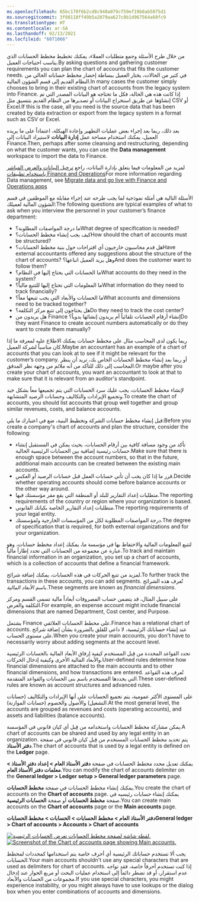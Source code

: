 ```yaml
---
ms.openlocfilehash: 65bc170f6b2cd8c940a079cf59ef19b0ab5075d1
ms.sourcegitcommit: 3f08118ff49b5a2079aa627c8b1d967564a68fc9
ms.translationtype: HT
ms.contentlocale: ar-SA
ms.lasthandoff: 02/13/2021
ms.locfileid: "6071066"
---
```

<span data-ttu-id="61592-101">من خلال طرح الأسئلة وجمع متطلبات العملاء، يمكنك تخطيط مخطط الحسابات الذي يناسب احتياجات العميل.</span><span class="sxs-lookup"><span data-stu-id="61592-101">By asking questions and gathering customer requirements you can plan the chart of accounts that fits the customer needs.</span></span> <span data-ttu-id="61592-102">في كثير من الحالات، يختار العميل ببساطة إحضار مخطط حساباته الحالي من النظام القديم إلى قسم الشؤون المالية.</span><span class="sxs-lookup"><span data-stu-id="61592-102">In many cases the customer simply chooses to bring in their existing chart of accounts from the legacy system into Finance.</span></span> <span data-ttu-id="61592-103">إذا كانت هذه هي الحالة، فكل ما تحتاجه هو البيانات المصدر التي تم إنشاؤها عن طريق استخراج البيانات أو تصديرها من النظام القديم بتنسيق مثل CSV أو Excel.</span><span class="sxs-lookup"><span data-stu-id="61592-103">If this is the case, all you need is the source data that has been created by data extraction or export from the legacy system in a format such as CSV or Excel.</span></span> 

<span data-ttu-id="61592-104">بعد ذلك، ربما بعد إجراء بعض عمليات التطهير وإعادة الهيكلة، اعتماداً على ما يريده العميل، يمكنك استخدام مساحة عمل **إدارة البيانات** لاستيراد البيانات إلى Finance.</span><span class="sxs-lookup"><span data-stu-id="61592-104">Then, perhaps after some cleansing and restructuring, depending on what the customer wants, you can use the **Data management** workspace to import the data to Finance.</span></span> 

<span data-ttu-id="61592-105">لمزيد من المعلومات فيما يتعلق بإدارة البيانات، راجع [ترحيل البيانات والعرض المباشر باستخدام تطبيقات Finance and Operations](https://docs.microsoft.com/learn/paths/migrate-data-go-live-finance-operations/?azure-portal=true)</span><span class="sxs-lookup"><span data-stu-id="61592-105">For more information regarding Data management, see [Migrate data and go live with Finance and Operations apps](https://docs.microsoft.com/learn/paths/migrate-data-go-live-finance-operations/?azure-portal=true)</span></span>

<span data-ttu-id="61592-106">الأسئلة التالية هي أمثلة نموذجية لما يجب طرحه عند إجراء مقابلة مع الموظفين في قسم الشؤون المالية لعميلك:</span><span class="sxs-lookup"><span data-stu-id="61592-106">The following questions are typical examples of what to ask when you interview the personnel in your customer’s finance department:</span></span>

- <span data-ttu-id="61592-107">ما درجة المواصفات المطلوبة؟</span><span class="sxs-lookup"><span data-stu-id="61592-107">What degree of specification is needed?</span></span>  
- <span data-ttu-id="61592-108">كيف يجب إنشاء مخطط الحسابات؟</span><span class="sxs-lookup"><span data-stu-id="61592-108">How should the chart of accounts must be structured?</span></span>
- <span data-ttu-id="61592-109">هل قدم محاسبون خارجيون أي اقتراحات حول بنية مخطط الحسابات؟</span><span class="sxs-lookup"><span data-stu-id="61592-109">Have external accountants offered any suggestions about the structure of the chart of accounts?</span></span> <span data-ttu-id="61592-110">وهل يريد العميل اتباعها؟</span><span class="sxs-lookup"><span data-stu-id="61592-110">And does the customer want to follow them?</span></span>
- <span data-ttu-id="61592-111">ما الحسابات التي يحتاج إليها في النظام؟</span><span class="sxs-lookup"><span data-stu-id="61592-111">What accounts do they need in the system?</span></span>  
- <span data-ttu-id="61592-112">ما المعلومات التي تحتاج إليها للتتبع مالياً؟</span><span class="sxs-lookup"><span data-stu-id="61592-112">What information do they need to track financially?</span></span>  
- <span data-ttu-id="61592-113">ما الحسابات والأبعاد التي يجب تتبعها معاً؟</span><span class="sxs-lookup"><span data-stu-id="61592-113">What accounts and dimensions need to be tracked together?</span></span>  
- <span data-ttu-id="61592-114">هل يحتاجون إلى تتبع مركز التكلفة؟</span><span class="sxs-lookup"><span data-stu-id="61592-114">Do they need to track the cost center?</span></span>  
- <span data-ttu-id="61592-115">هل يريدون من Finance إنشاء أرقام الحسابات تلقائياً أم يريدون إنشائها يدوياً؟</span><span class="sxs-lookup"><span data-stu-id="61592-115">Do they want Finance to create account numbers automatically or do they want to create them manually?</span></span>   

<span data-ttu-id="61592-116">ربما يكون لدى المحاسب مثال على مخطط حسابات يمكنك الاطلاع عليه لمعرفة ما إذا كان مناسباً لشركة العميل.</span><span class="sxs-lookup"><span data-stu-id="61592-116">Maybe an accountant has an example of a chart of accounts that you can look at to see if it might be relevant for the customer’s company.</span></span>  <span data-ttu-id="61592-117">أو ربما بعد إنشاء مخطط الحسابات الخاص بك، تريد أن ينظر المحاسب إلى ذلك للتأكد من أنه ملائم من وجهة نظر المدقق.</span><span class="sxs-lookup"><span data-stu-id="61592-117">Or maybe after you create your chart of accounts, you want an accountant to look at that to make sure that it is relevant from an auditor's standpoint.</span></span>  

<span data-ttu-id="61592-118">لإنشاء مخطط الحسابات، يجب عليك سرد الحسابات التي يتم تجميعها معاً بشكل جيد وتجميع الإيرادات والتكاليف وحسابات الرصيد المتشابهة.</span><span class="sxs-lookup"><span data-stu-id="61592-118">To create the chart of accounts, you should list accounts that group well together and group similar revenues, costs, and balance accounts.</span></span>

<span data-ttu-id="61592-119">قبل إنشاء مخطط حسابات الشركة وتخطيط البنية، ضع في اعتبارك ما يلي:</span><span class="sxs-lookup"><span data-stu-id="61592-119">Before you create a company's chart of accounts and plan the structure, consider the following:</span></span> 

- <span data-ttu-id="61592-120">تأكد من وجود مسافة كافية بين أرقام الحسابات، بحيث يمكن في المستقبل إنشاء حسابات رئيسية إضافية بين الحسابات الرئيسية الحالية.</span><span class="sxs-lookup"><span data-stu-id="61592-120">Make sure that there is enough space between the account numbers, so that in the future, additional main accounts can be created between the existing main accounts.</span></span> 
- <span data-ttu-id="61592-121">قرر ما إذا كان يجب أن تأتي حسابات العمل قبل حسابات الرصيد أو العكس.</span><span class="sxs-lookup"><span data-stu-id="61592-121">Decide whether operating accounts should come before balance accounts or the other way around.</span></span>
- <span data-ttu-id="61592-122">متطلبات إعداد التقارير للبلد أو المنطقة التي يقع مقر مؤسستك فيها.</span><span class="sxs-lookup"><span data-stu-id="61592-122">The reporting requirements of the country or region where your organization is based.</span></span>
- <span data-ttu-id="61592-123">متطلبات إعداد التقارير الخاصة بكيانك القانوني.</span><span class="sxs-lookup"><span data-stu-id="61592-123">The reporting requirements of your legal entity.</span></span>
- <span data-ttu-id="61592-124">درجة المواصفات المطلوبة لكل من المؤسسات الخارجية ولمؤسستك.</span><span class="sxs-lookup"><span data-stu-id="61592-124">The degree of specification that is required, for both external organizations and for your organization.</span></span>


<span data-ttu-id="61592-125">لتتبع المعلومات المالية والاحتفاظ بها في مؤسسة ما، يمكنك إعداد مخطط حسابات، وهو عبارة عن مجموعة من الحسابات التي تحدد إطاراً مالياً.</span><span class="sxs-lookup"><span data-stu-id="61592-125">To track and maintain financial information in an organization, you set up a chart of accounts, which is a collection of accounts that define a financial framework.</span></span>
 
<span data-ttu-id="61592-126">لمزيد من تتبع الحركات في هذه الحسابات، يمكنك إضافة شرائح.</span><span class="sxs-lookup"><span data-stu-id="61592-126">To further track the transactions in these accounts, you can add segments.</span></span> <span data-ttu-id="61592-127">تُعرف هذه الشرائح باسم *الأبعاد المالية*.</span><span class="sxs-lookup"><span data-stu-id="61592-127">These segments are known as *financial dimensions*.</span></span> 

<span data-ttu-id="61592-128">على سبيل المثال، قد يتضمن حساب المصروفات أبعاداً مالية تسمى القسم ومركز التكلفة والغرض.</span><span class="sxs-lookup"><span data-stu-id="61592-128">For example, an expense account might include financial dimensions that are named Department, Cost center, and Purpose.</span></span> 

<span data-ttu-id="61592-129">يشتمل Finance على مخطط الحسابات العلائقي.</span><span class="sxs-lookup"><span data-stu-id="61592-129">Finance has a relational chart of accounts.</span></span>  <span data-ttu-id="61592-130">عند إنشاء حساباتك الرئيسية، لا داعي للقلق بالضرورة بشأن إضافة شرائح على مستوى الحساب.</span><span class="sxs-lookup"><span data-stu-id="61592-130">When you create your main accounts, you don't have to necessarily worry about adding segments at the account level.</span></span>
  
<span data-ttu-id="61592-131">تحدد القواعد المحددة من قِبل المستخدم كيفية إرفاق الأبعاد المالية بالحسابات الرئيسية والأبعاد المالية الأخرى وكيفية إدخال الحركات.</span><span class="sxs-lookup"><span data-stu-id="61592-131">User-defined rules determine how financial dimensions are attached to the main accounts and to other financial dimensions, and how transactions are entered.</span></span> <span data-ttu-id="61592-132">تُعرف هذه القواعد التي يحددها المستخدم باسم بنى الحسابات والقواعد المتقدمة.</span><span class="sxs-lookup"><span data-stu-id="61592-132">These user-defined rules are known as account structures and advanced rules.</span></span>

<span data-ttu-id="61592-133">على المستوى الأكثر عمومية، يتم تجميع الحسابات على أنها الإيرادات والتكاليف (حسابات التشغيل) والأصول والخصوم (حسابات الموازنة).</span><span class="sxs-lookup"><span data-stu-id="61592-133">At the most general level, the accounts are grouped as revenues and costs (operating accounts), and assets and liabilities (balance accounts).</span></span>

<span data-ttu-id="61592-134">يمكن مشاركة مخطط الحسابات واستخدامه من قِبل أي كيان قانوني في المؤسسة.</span><span class="sxs-lookup"><span data-stu-id="61592-134">A chart of accounts can be shared and used by any legal entity in an organization.</span></span> <span data-ttu-id="61592-135">يتم تحديد مخطط الحسابات المستخدم من قِبل كيان قانوني في صفحة **دفتر الأستاذ**.</span><span class="sxs-lookup"><span data-stu-id="61592-135">The chart of accounts that is used by a legal entity is defined on the **Ledger** page.</span></span>

<span data-ttu-id="61592-136">يمكنك تعديل محدد مخطط الحسابات في صفحة **دفتر الأستاذ العام > إعداد دفتر الأستاذ > معلمات دفتر الأستاذ العام**.</span><span class="sxs-lookup"><span data-stu-id="61592-136">You can modify the chart of accounts delimiter on the **General ledger > Ledger setup > General ledger parameters**  page.</span></span>

<span data-ttu-id="61592-137">يمكنك إنشاء مخطط الحسابات في صفحة **مخطط الحسابات**.</span><span class="sxs-lookup"><span data-stu-id="61592-137">You create the chart of accounts on the **Chart of accounts** page.</span></span> <span data-ttu-id="61592-138">يمكنك إنشاء حسابات رئيسيه في صفحة **مخطط الحسابات** أو صفحة **الحسابات الرئيسية**.</span><span class="sxs-lookup"><span data-stu-id="61592-138">You can create main accounts on the **Chart of accounts** page or the **Main accounts** page.</span></span>

<span data-ttu-id="61592-139">**دفتر الأستاذ العام > مخطط الحسابات > الحسابات > مخطط الحسابات**</span><span class="sxs-lookup"><span data-stu-id="61592-139">**General ledger > Chart of accounts > Accounts > Chart of accounts**</span></span> 
 
<span data-ttu-id="61592-140">[![لقطة شاشة لصفحة مخطط الحسابات تعرض الحسابات الرئيسية.](../media/chart-accounts.png)](../media/chart-accounts.png#lightbox)</span><span class="sxs-lookup"><span data-stu-id="61592-140">[![Screenshot of the Chart of accounts page showing Main accounts.](../media/chart-accounts.png)](../media/chart-accounts.png#lightbox)</span></span>

<span data-ttu-id="61592-141">يجب ألا تستخدم حساباتك الرئيسية أي أحرف خاصة يتم استخدامها كمحددات لمخطط الحسابات.</span><span class="sxs-lookup"><span data-stu-id="61592-141">Your main accounts shouldn't use any special characters that are used as delimiters for chart of accounts.</span></span> <span data-ttu-id="61592-142">إذا كنت تستخدم أحرفاً خاصة، فقد تواجه عدم استقرار، أو قد تضطر دائماً إلى استخدام عمليات البحث أو مربع الحوار عند إدخال مجموعات من الحسابات والأبعاد.</span><span class="sxs-lookup"><span data-stu-id="61592-142">If you use special characters, you might experience instability, or you might always have to use lookups or the dialog box when you enter combinations of accounts and dimensions.</span></span>


